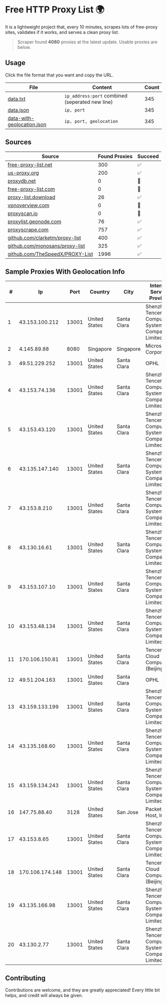
# Free HTTP Proxy List 🌍

It is a lightweight project that, every 10 minutes, scrapes lots of free-proxy sites, validates if it works, and serves a clean proxy list.


> Scraper found **4080** proxies at the latest update. Usable proxies are below.

## Usage

Click the file format that you want and copy the URL.


|File|Content|Count|
|----|-------|-----|
|[data.txt](https://raw.githubusercontent.com/themiralay/Proxy-List-World/master/data.txt)|`ip_address:port` combined (seperated new line)|345|
|[data.json](https://raw.githubusercontent.com/themiralay/Proxy-List-World/master/data.json)|`ip, port`|345|
|[data-with-geolocation.json](https://raw.githubusercontent.com/themiralay/Proxy-List-World/master/data-with-geolocation.json)|`ip, port, geolocation`|345|

## Sources

|Source|Found Proxies|Succeed|
|------|-------------|-------|
|[free-proxy-list.net](https://free-proxy-list.net)|300|✅|
|[us-proxy.org](https://www.us-proxy.org)|200|✅|
|[proxydb.net](http://proxydb.net)|0|🚫|
|[free-proxy-list.com](https://free-proxy-list.com/?page=&port=&type%5B%5D=http&type%5B%5D=https&up_time=0&search=Search)|0|🚫|
|[proxy-list.download](https://www.proxy-list.download/HTTP)|26|✅|
|[vpnoverview.com](https://vpnoverview.com/privacy/anonymous-browsing/free-proxy-servers)|0|🚫|
|[proxyscan.io](https://www.proxyscan.io)|0|🚫|
|[proxylist.geonode.com](https://proxylist.geonode.com/api/proxy-list?limit=300&page=1&sort_by=lastChecked&sort_type=desc&protocols=http,https)|76|✅|
|[proxyscrape.com](https://api.proxyscrape.com/v2/?request=displayproxies&protocol=http&timeout=10000&country=all&ssl=all&anonymity=all)|757|✅|
|[github.com/clarketm/proxy-list](https://raw.githubusercontent.com/clarketm/proxy-list/master/proxy-list-raw.txt)|400|✅|
|[github.com/monosans/proxy-list](https://raw.githubusercontent.com/monosans/proxy-list/main/proxies/http.txt)|325|✅|
|[github.com/TheSpeedX/PROXY-List](https://raw.githubusercontent.com/TheSpeedX/PROXY-List/master/http.txt)|1996|✅|


## Sample Proxies With Geolocation Info

|#|Ip|Port|Country|City|Internet Service Provider|
|-|--|----|-------|----|-------------------------|
|1|43.153.100.212|13001|United States|Santa Clara|Shenzhen Tencent Computer Systems Company Limited|
|2|4.145.89.88|8080|Singapore|Singapore|Microsoft Corporation|
|3|49.51.229.252|13001|United States|Santa Clara|OPHL|
|4|43.153.74.136|13001|United States|Santa Clara|Shenzhen Tencent Computer Systems Company Limited|
|5|43.153.43.120|13001|United States|Santa Clara|Shenzhen Tencent Computer Systems Company Limited|
|6|43.135.147.140|13001|United States|Santa Clara|Shenzhen Tencent Computer Systems Company Limited|
|7|43.153.8.210|13001|United States|Santa Clara|Shenzhen Tencent Computer Systems Company Limited|
|8|43.130.16.61|13001|United States|Santa Clara|Shenzhen Tencent Computer Systems Company Limited|
|9|43.153.107.10|13001|United States|Santa Clara|Shenzhen Tencent Computer Systems Company Limited|
|10|43.153.48.134|13001|United States|Santa Clara|Shenzhen Tencent Computer Systems Company Limited|
|11|170.106.150.81|13001|United States|Santa Clara|Tencent Cloud Computing (Beijing) Co|
|12|49.51.204.163|13001|United States|Santa Clara|OPHL|
|13|43.159.133.199|13001|United States|Santa Clara|Shenzhen Tencent Computer Systems Company Limited|
|14|43.135.168.60|13001|United States|Santa Clara|Shenzhen Tencent Computer Systems Company Limited|
|15|43.159.134.243|13001|United States|Santa Clara|Shenzhen Tencent Computer Systems Company Limited|
|16|147.75.88.40|3128|United States|San Jose|Packet Host, Inc.|
|17|43.153.8.65|13001|United States|Santa Clara|Shenzhen Tencent Computer Systems Company Limited|
|18|170.106.174.148|13001|United States|Santa Clara|Tencent Cloud Computing (Beijing) Co|
|19|43.135.166.98|13001|United States|Santa Clara|Shenzhen Tencent Computer Systems Company Limited|
|20|43.130.2.77|13001|United States|Santa Clara|Shenzhen Tencent Computer Systems Company Limited|



## Contributing

Contributions are welcome, and they are greatly appreciated! Every
little bit helps, and credit will always be given.

